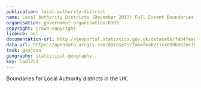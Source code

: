 ```yaml
---
publication: local-authority-district
name: Local Authority Districts (December 2017) Full Extent Boundaries in United Kingdom (WGS84)
organisation: government-organisation:D303
copyright: crown-copyright
licence: ogl
documentation-url: http://geoportal.statistics.gov.uk/datasets/fab4feab211c4899b602ecfbfbc420a3_1
data-url: https://opendata.arcgis.com/datasets/fab4feab211c4899b602ecfbfbc420a3_1.geojson
task: geojson
geography: statistical-geography
key: lad17cd 
---
```


Boundaries for Local Authority districts in the UK.
